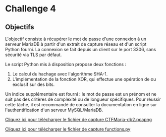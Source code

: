 # Challenge 4

## Objectifs

L'objectif consiste à récupérer le mot de passe d'une connexion à un serveur MariaDB à partir d'un extrait de capture réseau et d'un script Python fourni. La connexion se fait depuis un client sur le port 3306, sans sécurité via TLS par défaut.

Le script Python mis à disposition propose deux fonctions :

1. Le calcul du hachage avec l'algorithme SHA-1.
2. L'implémentation de la fonction XOR, qui effectue une opération de ou exclusif sur des bits.

Un indice supplémentaire est fourni : le mot de passe est un prénom et ne suit pas des critères de complexité ou de longueur spécifiques. Pour réussir cette tâche, il est recommandé de consulter la documentation en ligne sur l'authentification d'un serveur MySQL/MariaDB.

[Cliquez ici pour télécharger le fichier de capture CTFMaria-db2.pcapng](medias/challenge4/CTFMaria-db.pcapng)

[Cliquez ici pour télécharger le fichier de capture functions.py](medias/challenge4/functions.py)



